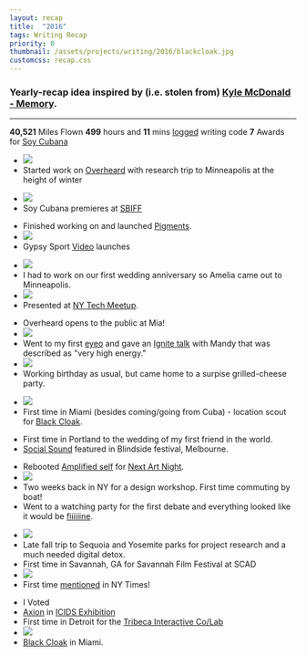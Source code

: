 ```yaml
---
layout: recap
title:  "2016"
tags: Writing Recap
priority: 0
thumbnail: /assets/projects/writing/2016/blackcloak.jpg
customcss: recap.css
---
```


### Yearly-recap idea inspired by (i.e. stolen from) [Kyle McDonald - Memory](http://kylemcdonald.net/memory/).

---


**40,521** Miles Flown
**499** hours and **11** mins [logged](https://github.com/ivaylopg/wakaToToggl) writing code
**7** Awards for [Soy Cubana](http://soycubanamovie.com/)


<!-- January -->

* [<img src="/assets/projects/writing/2016/snow.jpg">](https://www.instagram.com/p/BAdic6mAy1Z/)
* Started work on [Overheard](http://overheard.luxloop.com) with research trip to Minneapolis at the height of winter


<!-- February -->
* [<img src="/assets/projects/writing/2016/soycubana.jpg">](http://sbiff.org/soy-cubana/)
* Soy Cubana premieres at [SBIFF](http://sbiff.org/soy-cubana/)


<!-- March -->


<!-- April -->

* Finished working on and launched [Pigments](http://icantmakeuloveu.com).
* [<img src="/assets/projects/gs/cover.png">](http://www.thefader.com/2016/04/19/jaden-willow-smith-soundtrack-gypsy-sport-video)
* Gypsy Sport [Video](/gypsysport) launches


<!-- May -->

* [<img src="/assets/projects/writing/2016/anniversary.jpg">](https://www.instagram.com/p/BFsCbmJgy8j/)
* I had to work on our first wedding anniversary so Amelia came out to Minneapolis.
* <img src="/assets/projects/writing/2016/nytech.jpg">
* Presented at [NY Tech Meetup](https://nytm.org/monthly-meetup/may-2016-ny-tech-meetup-and-afterpary).


<!-- June -->

* Overheard opens to the public at Mia!
* <img src="/assets/projects/writing/2016/eyeo.jpg">
* Went to my first [eyeo](http://eyeofestival.com/) and gave an [Ignite talk](https://vimeo.com/180077715) with Mandy that was described as "very high energy."
* <img src="/assets/projects/writing/2016/bday.jpg">
* Working birthday as usual, but came home to a surpise grilled-cheese party.


<!-- July -->

* <img src="/assets/projects/writing/2016/miami.jpg">
* First time in Miami (besides coming/going from Cuba) - location scout for [Black Cloak](http://luxloop.com/casestudies/blackcloak).


<!-- August -->

* First time in Portland to the wedding of my first friend in the world.
* [Social Sound](/socialsound) featured in Blindside festival, Melbourne.


<!-- September -->
* Rebooted [Amplified self](/amplifiedself) for [Next Art Night](https://nextart.persona.co/).
* [<img src="/assets/projects/writing/2016/ferry.jpg">](https://www.instagram.com/p/BKA-ymEgbJ4/)
* Two weeks back in NY for a design workshop. First time commuting by boat!
* Went to a watching party for the first debate and everything looked like it would be [fiiiiiine](https://www.instagram.com/p/BK12xMygLAG/).


<!-- October -->

* [<img src="/assets/projects/writing/2016/jump.jpg">](http://sbiff.org/soy-cubana/)
* Late fall trip to Sequoia and Yosemite parks for project research and a much needed digital detox.
* First time in Savannah, GA for Savannah Film Festival at SCAD
* [<img src="/assets/projects/writing/2016/nyt.jpg">](https://www.instagram.com/p/BMMjB8FDGXA/)
* First time [mentioned](http://www.nytimes.com/2016/10/30/arts/design/technology-invites-a-deep-dive-into-art.html) in NY Times!



<!-- November -->

* I Voted
* [Axion](/axion) in [ICIDS Exhibition](http://icids2016.ict.usc.edu/exhibition/)
* First time in Detroit for the [Tribeca Interactive Co/Lab](https://tribecafilminstitute.org/events/detail/interactive_storytelling_lab)
* [<img src="/assets/projects/writing/2016/blackcloak.jpg">](https://www.instagram.com/p/BNe7rthABVg/)
* [Black Cloak](http://luxloop.com/casestudies/blackcloak) in Miami.


<!-- December -->




